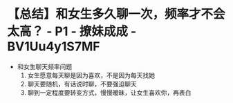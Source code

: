 # 【总结】和女生多久聊一次，频率才不会太高？ - P1 - 撩妹成成 - BV1Uu4y1S7MF

-   和女生聊天频率问题
    1.  女生愿意每天聊是因为喜欢，不是因为每天找她
    2.  聊天要随机，有话说时聊，不要强迫聊天
    3.  聊到一定程度要转变方式，慢慢暧昧，让女生喜欢你，再表白